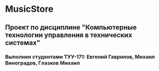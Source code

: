 # MusicStore
## Проект по дисциплине "Компьютерные технологии управления в технических системах"
### Выполнен студентами ТУУ-171: Евгений Гаврилов, Михаил Виноградов, Глазков Михаил
